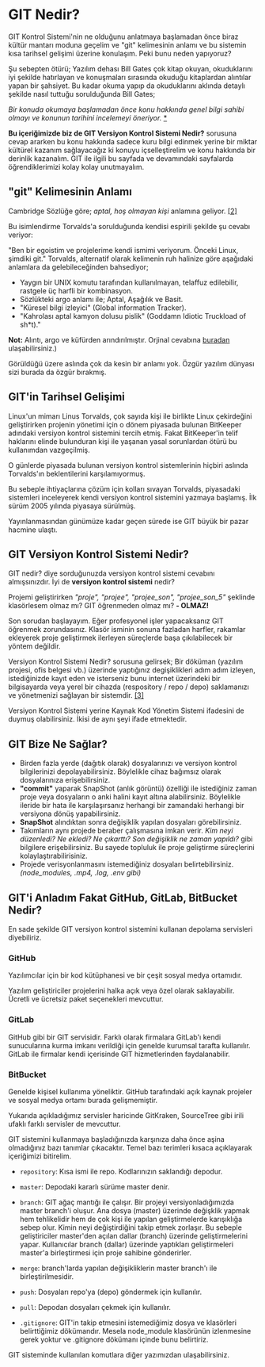 # GIT Nedir?

GIT Kontrol Sistemi'nin ne olduğunu anlatmaya başlamadan önce biraz kültür mantarı moduna geçelim ve "git" kelimesinin anlamı ve bu sistemin kısa tarihsel gelişimi üzerine konulaşım. Peki bunu neden yapıyoruz?

Şu sebepten ötürü; Yazılım dehası Bill Gates çok kitap okuyan, okuduklarını iyi şekilde hatırlayan ve konuşmaları sırasında okuduğu kitaplardan alıntılar yapan bir şahsiyet. Bu kadar okuma yapıp da okuduklarını aklında detaylı şekilde nasıl tuttuğu sorulduğunda Bill Gates;

*Bir konuda okumaya başlamadan önce konu hakkında genel bilgi sahibi olmayı ve konunun tarihini incelemeyi öneriyor.* [*](https://www.dunyahalleri.com/bill-gatesin-okuduklarini-hatirlama-yontemi/)

**Bu içeriğimizde biz de GIT Versiyon Kontrol Sistemi Nedir?** sorusuna cevap ararken bu konu hakkında sadece kuru bilgi edinmek yerine bir miktar kültürel kazanım sağlayacağız ki konuyu içselleştirelim ve konu hakkında bir derinlik kazanalım. GIT ile ilgili bu sayfada ve devamındaki sayfalarda öğrendiklerimizi kolay kolay unutmayalım.

## "git" Kelimesinin Anlamı

Cambridge Sözlüğe göre; *aptal, hoş olmayan kişi* anlamına geliyor. [[2]](https://dictionary.cambridge.org/dictionary/english/git)

Bu isimlendirme Torvalds'a sorulduğunda kendisi espirili şekilde şu cevabı veriyor:

"Ben bir egoistim ve projelerime kendi ismimi veriyorum. Önceki Linux, şimdiki git."
Torvalds, alternatif olarak kelimenin ruh halinize göre aşağıdaki anlamlara da gelebileceğinden bahsediyor;

- Yaygın bir UNIX komutu tarafından kullanılmayan, telaffuz edilebilir, rastgele üç harfli bir kombinasyon.
- Sözlükteki argo anlamı ile; Aptal, Aşağılık ve Basit.
- "Küresel bilgi izleyici" (Global information Tracker).
- "Kahrolası aptal kamyon dolusu pislik" (Goddamn Idiotic Truckload of sh*t)."

**Not:** Alıntı, argo ve küfürden arındırılmıştır. Orjinal cevabına [buradan](https://git.wiki.kernel.org/index.php/GitFaq#Why_the_.27Git.27_name.3F) ulaşabilirsiniz.)


Görüldüğü üzere aslında çok da kesin bir anlamı yok. Özgür yazılım dünyası sizi burada da özgür bırakmış.


## GIT'in Tarihsel Gelişimi

Linux'un mimarı	Linus Torvalds, çok sayıda kişi ile birlikte Linux çekirdeğini geliştirirken projenin yönetimi için o dönem piyasada bulunan BitKeeper adındaki versiyon kontrol sistemini tercih etmiş. Fakat BitKeeper'in telif haklarını elinde bulunduran kişi ile yaşanan yasal sorunlardan ötürü bu kullanımdan vazgeçilmiş.

O günlerde piyasada bulunan versiyon kontrol sistemlerinin hiçbiri aslında Torvalds'ın beklentilerini karşılamıyormuş.

Bu sebeple ihtiyaçlarına çözüm için kolları sıvayan Torvalds, piyasadaki sistemleri inceleyerek kendi versiyon kontrol sistemini yazmaya başlamış. İlk sürüm 2005 yılında piyasaya sürülmüş. 

Yayınlanmasından günümüze kadar geçen sürede ise GIT büyük bir pazar hacmine ulaştı.

## GIT Versiyon Kontrol Sistemi Nedir?

GIT nedir? diye sorduğunuzda versiyon kontrol sistemi cevabını almışsınızdır. İyi de **versiyon kontrol sistemi** nedir? 

Projemi geliştirirken *"proje", "projee", "projee_son", "projee_son_5"* şeklinde klasörlesem olmaz mı? GIT öğrenmeden olmaz mı? **- OLMAZ!**

Son sorudan başlayayım. Eğer profesyonel işler yapacaksanız GIT öğrenmek zorundasınız. Klasör isminin sonuna fazladan harfler, rakamlar ekleyerek proje geliştirmek ilerleyen süreçlerde başa çıkılabilecek bir yöntem değildir.

Versiyon Kontrol Sistemi Nedir? sorusuna gelirsek; Bir döküman (yazılım projesi, ofis belgesi vb.) üzerinde yaptığınız degişiklikleri adım adım izleyen, istediğinizde kayıt eden ve isterseniz bunu internet üzerindeki bir bilgisayarda veya yerel bir cihazda (respository / repo / depo) saklamanızı ve yönetmenizi sağlayan bir sistemdir. [[3]](https://medium.com/@furkanalaybeg/versiyon-kontrol-sistemi-nedir-2f47bb830064)

Versiyon Kontrol Sistemi yerine Kaynak Kod Yönetim Sistemi ifadesini de duymuş olabilirsiniz. İkisi de aynı şeyi ifade etmektedir.

## GIT Bize Ne Sağlar?

- Birden fazla yerde (dağıtık olarak) dosyalarınızı ve versiyon kontrol bilgilerinizi depolayabilirsiniz. Böylelikle cihaz bağımsız olarak dosyalarınıza erişebilirsiniz.
- **"commit"** yaparak SnapShot (anlık görüntü) özelliği ile istediğiniz zaman proje veya dosyaların o anki halini kayıt altına alabilirsiniz. Böylelikle ileride bir hata ile karşılaşırsanız herhangi bir zamandaki herhangi bir versiyona dönüş yapabilirsiniz.
- **SnapShot** alındıktan sonra değişiklik yapılan dosyaları görebilirsiniz.
- Takımların aynı projede beraber çalışmasına imkan verir. *Kim neyi düzenledi? Ne ekledi? Ne çıkarttı? Son değişiklik ne zaman yapıldı?* gibi bilgilere erişebilirsiniz. Bu sayede topluluk ile proje geliştirme süreçlerini kolaylaştırabilirisiniz.
- Projede verisyonlanmasını istemediğiniz dosyaları belirtebilirsiniz. *(node_modules, .mp4, .log, .env gibi)*

## GIT'i Anladım Fakat GitHub, GitLab, BitBucket Nedir?

En sade şekilde GIT versiyon kontrol sistemini kullanan depolama servisleri diyebiliriz.

### GitHub
Yazılımcılar için bir kod kütüphanesi ve bir çeşit sosyal medya ortamıdır.

Yazılım geliştiriciler projelerini halka açık veya özel olarak saklayabilir. Ücretli ve ücretsiz paket seçenekleri mevcuttur.

### GitLab
GitHub gibi bir GIT servisidir. Farklı olarak firmalara GitLab'ı kendi sunucularına kurma imkanı verildiği için genelde kurumsal tarafta kullanılır. GitLab ile firmalar kendi içerisinde GIT hizmetlerinden faydalanabilir.

### BitBucket
Genelde kişisel kullanıma yöneliktir. GitHub tarafındaki açık kaynak projeler ve sosyal medya ortamı burada gelişmemiştir.

Yukarıda açıkladığımız servisler haricinde GitKraken, SourceTree gibi irili ufaklı farklı servisler de mevcuttur.

GIT sistemini kullanmaya başladığınızda karşınıza daha önce aşina olmadığınız bazı tanımlar çıkacaktır. Temel bazı terimleri kısaca açıklayarak içeriğimizi bitirelim.

- `repository`: Kısa ismi ile repo. Kodlarınızın saklandığı depodur.
- `master`: Depodaki kararlı sürüme master denir.

- `branch`: GIT ağaç mantığı ile çalışır. Bir projeyi versiyonladığımızda master branch'i oluşur. Ana dosya (master) üzerinde değişklik yapmak hem tehlikelidir hem de çok kişi ile yapılan geliştirmelerde karışıklığa sebep olur. Kimin neyi değiştirdiğini takip etmek zorlaşır. Bu sebeple geliştiriciler master'den açılan dallar (branch) üzerinde geliştirmelerini yapar. Kullanıcılar branch (dallar) üzerinde yaptıkları geliştirmeleri master'a birleştirmesi için proje sahibine gönderirler.
- `merge`: branch'larda yapılan değişikliklerin master branch'ı ile birleştirilmesidir.
- `push`: Dosyaları repo'ya (depo) göndermek için kullanılır.
- `pull`: Depodan dosyaları çekmek için kullanılır.
- `.gitignore`: GIT'in takip etmesini istemediğimiz dosya ve klasörleri belirttiğimiz dökümandır. Mesela node_module klasörünün izlenmesine gerek yoktur ve .gitignore dökümanı içinde bunu belirtiriz.

GIT sisteminde kullanılan komutlara diğer yazımızdan ulaşabilirsiniz.
